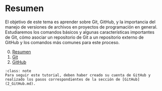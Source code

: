 # Resumen

El objetivo de este tema es aprender sobre Git, GitHub, y la importancia del manejo de versiones de archivos en proyectos de programación en general. Estudiaremos los comandos básicos y algunas características importantes de Git, cómo asociar un repositorio de Git a un repositorio externo de GitHub y los comandos más comunes para este proceso.

0. [Resumen](0_Resumen.md)
1. [Git](1_Git.md)
2. [GitHub](2_GitHub.md)

```{admonition} Deber
:class: note
Para seguir este tutorial, deben haber creado su cuenta de GitHub y realizado los pasos correspondientes de la sección de [GitHub](2_GitHub.md). 
```
